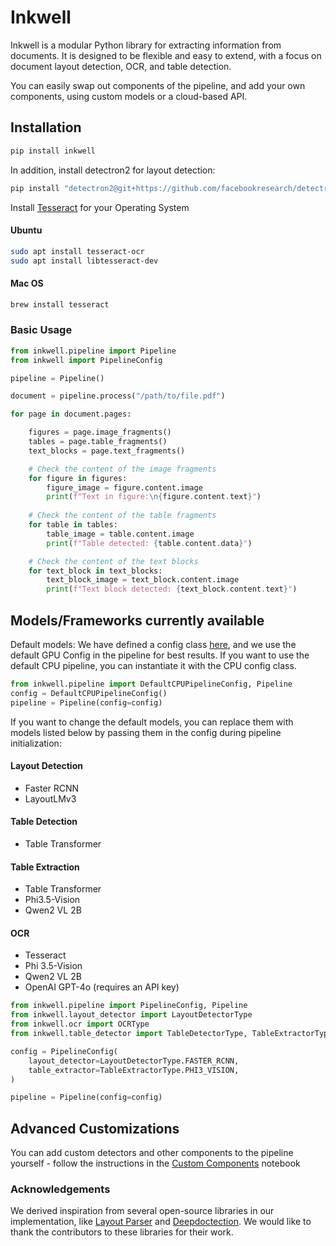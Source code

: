 # Inkwell

Inkwell is a modular Python library for extracting information from documents. It is designed to be flexible and easy to extend, with a focus on document layout detection, OCR, and table detection. 

You can easily swap out components of the pipeline, and add your own components, using custom models or a cloud-based API.  

## Installation

```bash
pip install inkwell
```

In addition, install detectron2 for layout detection:

```bash
pip install "detectron2@git+https://github.com/facebookresearch/detectron2.git@v0.5#egg=detectron2"
```

Install [Tesseract](https://tesseract-ocr.github.io/tessdoc/Installation.html) for your Operating System 

#### Ubuntu

```bash
sudo apt install tesseract-ocr
sudo apt install libtesseract-dev
```

#### Mac OS

```bash
brew install tesseract
```

### Basic Usage

```python
from inkwell.pipeline import Pipeline
from inkwell import PipelineConfig

pipeline = Pipeline()

document = pipeline.process("/path/to/file.pdf")

for page in document.pages:

    figures = page.image_fragments()
    tables = page.table_fragments()
    text_blocks = page.text_fragments()

    # Check the content of the image fragments
    for figure in figures:
        figure_image = figure.content.image
        print(f"Text in figure:\n{figure.content.text}")
    
    # Check the content of the table fragments
    for table in tables:
        table_image = table.content.image
        print(f"Table detected: {table.content.data}")

    # Check the content of the text blocks
    for text_block in text_blocks:
        text_block_image = text_block.content.image
        print(f"Text block detected: {text_block.content.text}")
```

## Models/Frameworks currently available



Default models: We have defined a config class [here](inkwell/pipeline/pipeline_config.py), and we use the default GPU Config in the pipeline for best results. If you want to use the default CPU pipeline, you can instantiate it with the CPU config class. 

```python
from inkwell.pipeline import DefaultCPUPipelineConfig, Pipeline
config = DefaultCPUPipelineConfig()
pipeline = Pipeline(config=config)
```

If you want to change the default models, you can replace them with models listed below by passing them in the config during pipeline initialization:

#### Layout Detection

* Faster RCNN
* LayoutLMv3

#### Table Detection

* Table Transformer

#### Table Extraction

* Table Transformer
* Phi3.5-Vision
* Qwen2 VL 2B

#### OCR

* Tesseract
* Phi 3.5-Vision
* Qwen2 VL 2B
* OpenAI GPT-4o (requires an API key)

```python
from inkwell.pipeline import PipelineConfig, Pipeline
from inkwell.layout_detector import LayoutDetectorType
from inkwell.ocr import OCRType
from inkwell.table_detector import TableDetectorType, TableExtractorType

config = PipelineConfig(
    layout_detector=LayoutDetectorType.FASTER_RCNN,
    table_extractor=TableExtractorType.PHI3_VISION,
)

pipeline = Pipeline(config=config)
```


## Advanced Customizations

You can add custom detectors and other components to the pipeline yourself - follow the instructions in the [Custom Components](notebooks/demo_pipeline_custom.ipynb) notebook

### Acknowledgements

We derived inspiration from several open-source libraries in our implementation, like [Layout Parser](https://github.com/Layout-Parser/layout-parser) and [Deepdoctection](https://github.com/deepdoctection/deepdoctection). We would like to thank the contributors to these libraries for their work.
